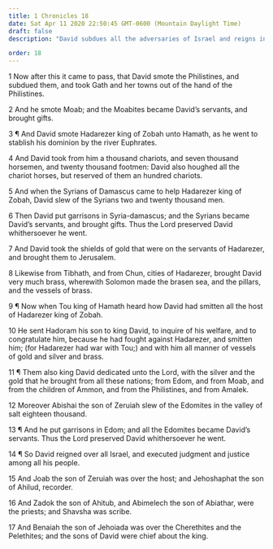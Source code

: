 ```yaml
---
title: 1 Chronicles 18
date: Sat Apr 11 2020 22:50:45 GMT-0600 (Mountain Daylight Time)
draft: false
description: "David subdues all the adversaries of Israel and reigns in justice over the people."

order: 18
---
```

    
1 Now after this it came to pass, that David smote the Philistines, and subdued them, and took Gath and her towns out of the hand of the Philistines.

2 And he smote Moab; and the Moabites became David’s servants, and brought gifts.

3 ¶ And David smote Hadarezer king of Zobah unto Hamath, as he went to stablish his dominion by the river Euphrates.

4 And David took from him a thousand chariots, and seven thousand horsemen, and twenty thousand footmen: David also houghed all the chariot horses, but reserved of them an hundred chariots.

5 And when the Syrians of Damascus came to help Hadarezer king of Zobah, David slew of the Syrians two and twenty thousand men.

6 Then David put garrisons in Syria-damascus; and the Syrians became David’s servants, and brought gifts. Thus the Lord preserved David whithersoever he went.

7 And David took the shields of gold that were on the servants of Hadarezer, and brought them to Jerusalem.

8 Likewise from Tibhath, and from Chun, cities of Hadarezer, brought David very much brass, wherewith Solomon made the brasen sea, and the pillars, and the vessels of brass.

9 ¶ Now when Tou king of Hamath heard how David had smitten all the host of Hadarezer king of Zobah.

10 He sent Hadoram his son to king David, to inquire of his welfare, and to congratulate him, because he had fought against Hadarezer, and smitten him; (for Hadarezer had war with Tou;) and with him all manner of vessels of gold and silver and brass.

11 ¶ Them also king David dedicated unto the Lord, with the silver and the gold that he brought from all these nations; from Edom, and from Moab, and from the children of Ammon, and from the Philistines, and from Amalek.

12 Moreover Abishai the son of Zeruiah slew of the Edomites in the valley of salt eighteen thousand.

13 ¶ And he put garrisons in Edom; and all the Edomites became David’s servants. Thus the Lord preserved David whithersoever he went.

14 ¶ So David reigned over all Israel, and executed judgment and justice among all his people.

15 And Joab the son of Zeruiah was over the host; and Jehoshaphat the son of Ahilud, recorder.

16 And Zadok the son of Ahitub, and Abimelech the son of Abiathar, were the priests; and Shavsha was scribe.

17 And Benaiah the son of Jehoiada was over the Cherethites and the Pelethites; and the sons of David were chief about the king.
